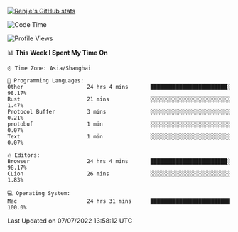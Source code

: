 [![Renjie's GitHub stats](https://github-readme-stats.vercel.app/api?username=liurenjie1024&show_icons=true&theme=chartreuse-dark)](https://github.com/anuraghazra/github-readme-stats)

<!--START_SECTION:waka-->
![Code Time](http://img.shields.io/badge/Code%20Time-54%20hrs%2043%20mins-blue)

![Profile Views](http://img.shields.io/badge/Profile%20Views-47-blue)

📊 **This Week I Spent My Time On** 

```text
⌚︎ Time Zone: Asia/Shanghai

💬 Programming Languages: 
Other                    24 hrs 4 mins       ████████████████████████░   98.17% 
Rust                     21 mins             ░░░░░░░░░░░░░░░░░░░░░░░░░   1.47% 
Protocol Buffer          3 mins              ░░░░░░░░░░░░░░░░░░░░░░░░░   0.21% 
protobuf                 1 min               ░░░░░░░░░░░░░░░░░░░░░░░░░   0.07% 
Text                     1 min               ░░░░░░░░░░░░░░░░░░░░░░░░░   0.07%

🔥 Editors: 
Browser                  24 hrs 4 mins       ████████████████████████░   98.17% 
CLion                    26 mins             ░░░░░░░░░░░░░░░░░░░░░░░░░   1.83%

💻 Operating System: 
Mac                      24 hrs 31 mins      █████████████████████████   100.0%

```


 Last Updated on 07/07/2022 13:58:12 UTC
<!--END_SECTION:waka-->

